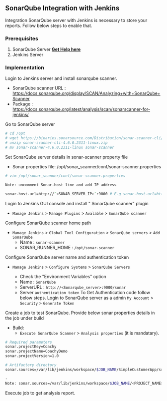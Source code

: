 
## SonarQube Integration with Jenkins

Integration SonarQube server with Jenkins is necessary to store your reports. Follow below steps to enable that.

### Prerequisites
1. SonarQube Server **[Get Help here](https://github.com/coachzee/sonarqube/blob/main/sonarqube.MD)**
1. Jenkins Server 

### Implementation

Login to Jenkins server and install sonarqube scanner. 

- SonarQube scanner URL : https://docs.sonarqube.org/display/SCAN/Analyzing+with+SonarQube+Scanner
- Package : https://docs.sonarqube.org/latest/analysis/scan/sonarscanner-for-jenkins/

Go to SonarQube server
```sh
# cd /opt
# wget https://binaries.sonarsource.com/Distribution/sonar-scanner-cli/sonar-scanner-cli-4.6.0.2311-linux.zip
# unzip sonar-scanner-cli-4.6.0.2311-linux.zip
# mv sonar-scanner-4.6.0.2311-linux sonar-scanner 
```

Set SonarQube server details in sonar-scanner property file 

 - Sonar properties file: /opt/sonar_scanner/conf/sonar-scanner.properties
 
 ```sh
# vim /opt/sonar_scanner/conf/sonar-scanner.properties

Note: uncomment Sonar.host line and add IP address

sonar.host.url=http://`<SONAR_SERVER_IP>`:9000 # E.g sonar.host.url=http://10.10.10.2:9000
```

Login to Jenkins GUI console and install " SonarQube scanner" plugin

 - `Manage Jenkins` > `Manage Plugins` > `Avalable` > `SonarQube scanner` 

Configure SonarQube scanner home path

- `Manage Jenkins` > `Global Tool Configuration` > `SonarQube servers` > `Add SonarQube` 
   - Name  : `sonar-scanner`
   - SONAR_RUNNER_HOME : `/opt/sonar-scanner`

Configure SonarQube server name and authentication token 
- `Manage Jenkins` > `Configure Systems` > `SonarQube Servers`

    - Check the "Environment Variables" option
    - Name : `SonarQube`
	- ServerURL : `http://<Sonarqube_server>:9000/sonar`
	- Server `authentication token`
To Get Authentication code follow below steps.
	Login to SonarQube server as a admin  `My Account` > `Security` > `Generate Token`

Create a job to test SonarQube. Provide below sonar properties details in the job under build 
- Build:
  - `Execute SonarQube Scanner` > `Analysis properties`  (it is mandatary).  

```sh 
# Required parameters
sonar.projectKey=Coachy
sonar.projectName=CoachyDemo
sonar.projectVersion=1.0

# Artifactory directory
sonar.sources=/var/lib/jenkins/workspace/$JOB_NAME/SimpleCustomerApp/src

-
Note: sonar.sources=/var/lib/jenkins/workspace/$JOB_NAME/<PROJECT_NAME>/src  
```

Execute job to get analysis report. 
